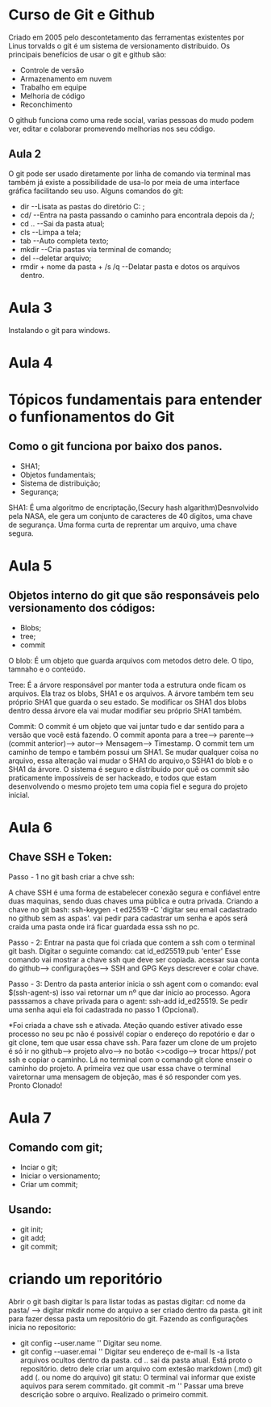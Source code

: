 # Curso de Git e Github

Criado em 2005 pelo descontetamento das ferramentas existentes por Linus torvalds o git é um sistema de versionamento distribuido.
Os principais benefícios de usar o git e github são:

- Controle de versão
- Armazenamento em nuvem
- Trabalho em equipe
- Melhoria de código
- Reconchimento

O github funciona como uma rede social, varias pessoas do mudo podem ver, editar e colaborar promevendo melhorias nos seu código.

## Aula 2

O git pode ser usado diretamente por linha de comando via terminal mas também já existe a possibilidade de usa-lo por meia de uma interface gráfica facilitando seu uso.
Alguns comandos do git:

- dir --Lisata as pastas do diretório C: ;
- cd/ --Entra na pasta passando o caminho para encontrala depois da /;
- cd .. --Sai da pasta atual;
- cls --Limpa a tela;
- tab --Auto completa texto;
- mkdir --Cria pastas via terminal de comando;
- del --deletar arquivo;
- rmdir + nome da pasta + /s /q --Delatar pasta e dotos os arquivos dentro.

# Aula 3
 Instalando o git para windows.

# Aula 4
# Tópicos fundamentais para entender o funfionamentos do Git
## Como o git funciona por baixo dos panos.

- SHA1;
- Objetos fundamentais;
- Sistema de distribuição;
- Segurança;

SHA1: É uma algoritmo de encriptação,(Secury hash algarithm)Desnvolvido pela NASA, ele gera um conjunto de caracteres de 40 digitos, uma chave de segurança. Uma forma curta de reprentar um arquivo, uma chave segura.

# Aula 5

## Objetos interno do git que são responsáveis pelo versionamento dos códigos:

- Blobs;
- tree;
- commit

O blob:
É um objeto que guarda arquivos com metodos detro dele. O tipo, tamnaho e o conteúdo.

Tree:
É a árvore responsável por manter toda a estrutura onde ficam os arquivos. Ela traz os blobs, SHA1 e os arquivos.
A árvore também tem seu próprio SHA1 que guarda o seu estado. Se modificar os SHA1 dos blobs dentro dessa árvore ela vai mudar modifiar seu próprio SHA1 também.

Commit:
O commit é um objeto que vai juntar tudo e dar sentido para a versão que você está fazendo. O commit aponta para a tree--> parente--> (commit anterior)--> autor--> Mensagem--> Timestamp.
O commit tem um caminho de tempo e também possui um SHA1. Se mudar qualquer coisa no arquivo, essa alteração vai mudar o SHA1 do arquivo,o SSHA1 do blob e o SHA1 da árvore.
O sistema é seguro e distribuido por quê os commit são praticamente impossíveis de ser hackeado, e todos que estam desenvolvendo o mesmo projeto tem uma copia fiel e segura do projeto inicial. 

# Aula 6
## Chave SSH e Token:

Passo - 1 no git bash criar a chve ssh:

A chave SSH é uma forma de estabelecer conexão segura e confiável entre duas maquinas, sendo duas chaves uma pública e outra privada.
Criando a chave no git bash:
ssh-keygen -t ed25519 -C 'digitar seu email cadastrado no github sem as aspas'.
vai pedir para cadastrar um senha e após será craida uma pasta onde irá ficar guardada essa ssh no pc.

Passo - 2:
Entrar na pasta que foi criada que contem a ssh com o terminal git bash. Digitar o seguinte comando:
cat id_ed25519.pub 'enter' Esse comando vai mostrar a chave ssh que deve ser copiada.
acessar sua conta do github--> configurações--> SSH and GPG Keys descrever e colar chave.

Passo - 3:
Dentro da pasta anterior inicia o ssh agent com o comando: eval $(ssh-agent-s) isso vai retornar um nº que dar inicio ao processo.
Agora passsamos a chave privada para o agent:
ssh-add id_ed25519. Se pedir uma senha aqui ela foi cadastrada no passo 1 (Opcional).

*Foi criada a chave ssh e ativada. Ateção quando estiver ativado esse processo no seu pc não é possivél copiar o endereço do repotório e dar o git clone, tem que usar essa chave ssh.
Para fazer um clone de um projeto é só ir no github--> projeto alvo--> no botão <>codigo--> trocar https// pot ssh e copiar o caminho. Lá no terminal
com o comando git clone enseir o caminho do projeto. A primeira vez que usar essa chave o terminal vairetornar uma mensagem de objeção, mas é só responder com yes. Pronto Clonado!

 # Aula 7
 ## Comando com git; 
 - Inciar o git;
 - Iniciar o versionamento;
 - Criar um commit;
 ## Usando:
 - git init;
 - git add;
 - git commit;
 
 # criando um reporitório
 
 Abrir o git bash digitar ls para listar todas as pastas digitar:
 cd nome da pasta/ --> digitar mkdir nome do arquivo a ser criado dentro da pasta.
 git init para fazer dessa pasta um repositório do git.
 Fazendo as configurações inicia no repositorio:
 - git config --user.name '' Digitar seu nome.
 - git config --uaser.emai '' Digitar seu endereço de e-mail
 ls -a lista arquivos ocultos dentro da pasta.
 cd .. sai da pasta atual.
 Está proto o repositório. detro dele criar um arquivo com extesão markdown (.md) 
 git add (. ou nome do arquivo)
 git statu: O terminal vai informar que existe aquivos para serem commitado.
 git commit -m '' Passar uma breve descrição sobre o arquivo.
 Realizado o primeiro commit.
 
 
 
